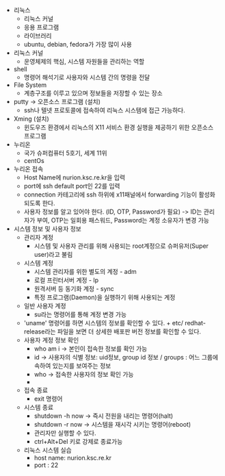 - 리눅스
	- 리눅스 커널
	- 응용 프로그램
	- 라이브러리
	- ubuntu, debian, fedora가 가장 많이 사용
- 리눅스 커널
	- 운영체제의 핵심, 시스템 자원들을 관리하는 역할
- shell
	- 명령어 해석기로 사용자와 시스템 간의 명령을 전달
- File System
	- 계층구조를 이루고 있으며 정보들을 저장할 수 있는 장소
- putty -> 오픈소스 프로그램 (설치)
	- ssh나 텔넷 프로토콜에 접속하여 리눅스 시스템에 접근 가능하다. 
- Xming (설치)
	- 윈도우즈 환경에서 리눅스의 X11 서비스 환경 실행을 제공하기 위한 오픈소스 프로그램
- 누리온
	- 국가 슈퍼컴퓨터 5호기, 세계 11위 
	- centOs
- 누리온 접속
	- Host Name에 nurion.ksc.re.kr을 입력
	- port에 ssh default port인 22를 입력
	- connection 카테고리에 ssh 하위에 x11패널에서 forwarding 기능이 활성화되도록 한다.
	- 사용자 정보를 알고 있어야 한다.  (ID, OTP, Password가 필요) -> ID는 관리자가 부여, OTP는 일회용  패스워드, Password는 계정 소유자가 변경 가능
- 시스템 정보 및 사용자 정보
	- 관리자 계정
		- 시스템 및 사용자 관리를 위해 사용되는 root계정으로 슈퍼유저(Super user)라고 불림
	- 시스템 계정
		- 시스템 관리자를 위한 별도의 계정 - adm
		- 로컬 프린터서버 계정 - lp
		- 원격서버 등 동기화 계정 - sync
		- 특정 프로그램(Daemon)을 실행하기 위해 사용되는 계정
	- 일반 사용자 계정
		- su라는 명령어를 통해 계정 변경 가능
	- 'uname' 명령어를 하면 시스템의 정보를 확인할 수 있다. + etc/ redhat-release라는 파일을 보면 더 상세한 배포판 버전 정보를 확인할 수 있다.
	- 사용자 계정 정보 확인
		- who am i -> 본인이 접속한 정보를 확인 가능
		- id -> 사용자의 식별 정보: uid정보, group id 정보 / groups : 어느 그룹에 속하여 있는지를 보여주는 정보
		-  who -> 접속한 사용자의 정보 확인 가능
		- 
	- 접속 종료
		- exit 명령어
	- 시스템 종료
		- shutdown -h now -> 즉시 전원을 내리는 명령어(halt)
		- shutdown -r now -> 시스템을 재시각 시키는 명령어(reboot)
		- 관리자만 실행할 수 있다.
		- ctrl+Alt+Del 키로 강제로 종료가능
	- 리눅스 시스템 실습
		- host name: nurion.ksc.re.kr
		- port : 22
